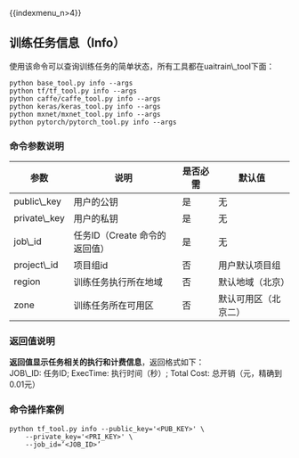 {{indexmenu_n>4}}

## 训练任务信息（Info）

使用该命令可以查询训练任务的简单状态，所有工具都在uaitrain\\\_tool下面：

    python base_tool.py info --args
    python tf/tf_tool.py info --args
    python caffe/caffe_tool.py info --args
    python keras/keras_tool.py info --args
    python mxnet/mxnet_tool.py info --args
    python pytorch/pytorch_tool.py info --args

### 命令参数说明

| 参数             | 说明                  | 是否必需 | 默认值        |
| -------------- | ------------------- | ---- | ---------- |
| public\\\_key  | 用户的公钥               | 是    | 无          |
| private\\\_key | 用户的私钥               | 是    | 无          |
| job\\\_id      | 任务ID（Create 命令的返回值） | 是    | 无          |
| project\\\_id  | 项目组id               | 否    | 用户默认项目组    |
| region         | 训练任务执行所在地域          | 否    | 默认地域（北京）   |
| zone           | 训练任务所在可用区           | 否    | 默认可用区（北京二） |

### 返回值说明

**返回值显示任务相关的执行和计费信息**，返回格式如下：  
JOB\\\_ID: 任务ID; ExecTime: 执行时间（秒）; Total Cost: 总开销（元，精确到0.01元）

### 命令操作案例

    python tf_tool.py info --public_key='<PUB_KEY>' \
        --private_key='<PRI_KEY>' \
        --job_id=’<JOB_ID>’
